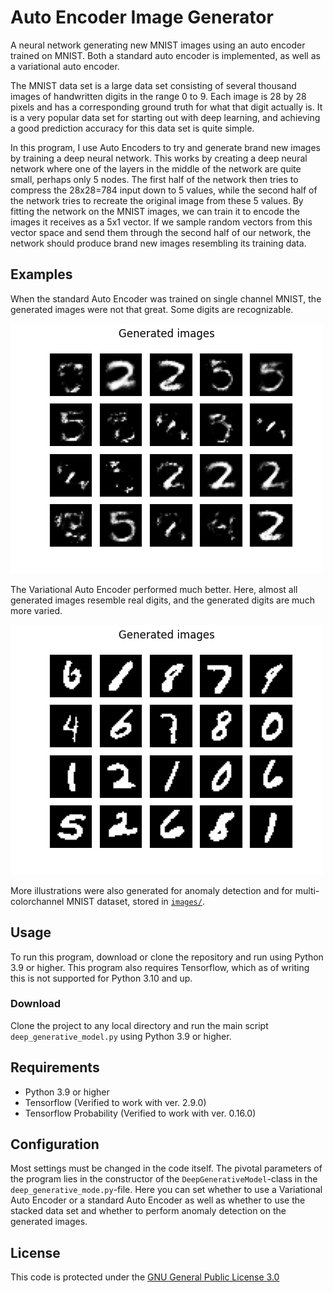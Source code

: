 # Auto Encoder Image Generator

A neural network generating new MNIST images using an auto encoder trained on MNIST.
Both a standard auto encoder is implemented, as well as a variational auto encoder.

The MNIST data set is a large data set consisting of several thousand images of handwritten digits in the range 0 to 9. Each image is 28 by 28 pixels and has a corresponding ground truth for what that digit actually is. It is a very popular data set for starting out with deep learning, and achieving a good prediction accuracy for this data set is quite simple.

In this program, I use Auto Encoders to try and generate brand new images by training a deep neural network. This works by creating a deep neural network where one of the layers in the middle of the network are quite small, perhaps only 5 nodes. The first half of the network then tries to compress the 28x28=784 input down to 5 values, while the second half of the network tries to recreate the original image from these 5 values. By fitting the network on the MNIST images, we can train it to encode the images it receives as a 5x1 vector. If we sample random vectors from this vector space and send them through the second half of our network, the network should produce brand new images resembling its training data.

## Examples

When the standard Auto Encoder was trained on single channel MNIST, the generated images were not that great. Some digits are recognizable.

![Illustration of generated images from standard auto encoder](Images/ae_mono_generated.png)

The Variational Auto Encoder performed much better. Here, almost all generated images resemble real digits, and the generated digits are much more varied.

![Illustration of generated images from variational auto encoder](images/vae_mono_generated.png)

More illustrations were also generated for anomaly detection and for multi-colorchannel MNIST dataset, stored in [`images/`](images/).

## Usage

To run this program, download or clone the repository and run using Python 3.9 or higher. This program also requires Tensorflow, which as of writing this is not supported for Python 3.10 and up.

### Download

Clone the project to any local directory and run the main script `deep_generative_model.py` using Python 3.9 or higher.

## Requirements

- Python 3.9 or higher
- Tensorflow (Verified to work with ver. 2.9.0)
- Tensorflow Probability (Verified to work with ver. 0.16.0)

## Configuration

Most settings must be changed in the code itself. The pivotal parameters of the program lies in the constructor of the `DeepGenerativeModel`-class in the `deep_generative_mode.py`-file. Here you can set whether to use a Variational Auto Encoder or a standard Auto Encoder as well as whether to use the stacked data set and whether to perform anomaly detection on the generated images.

## License

This code is protected under the [GNU General Public License 3.0](http://www.gnu.org/licenses/gpl-3.0.html)